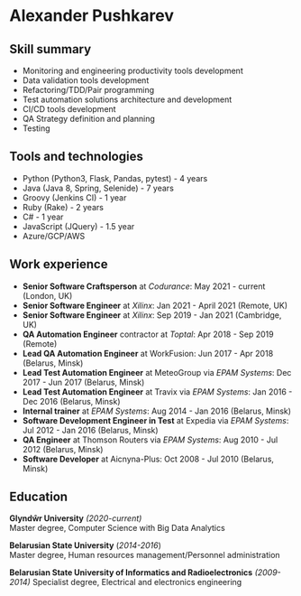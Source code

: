 # Alexander Pushkarev

## Skill summary
  - Monitoring and engineering productivity tools development
  - Data validation tools development
  - Refactoring/TDD/Pair programming
  - Test automation solutions architecture and development
  - CI/CD tools development
  - QA Strategy definition and planning
  - Testing

## Tools and technologies
  - Python (Python3, Flask, Pandas, pytest) - 4 years
  - Java (Java 8, Spring, Selenide) - 7 years
  - Groovy (Jenkins CI) - 1 year
  - Ruby (Rake) - 2 years
  - C# - 1 year
  - JavaScript (JQuery) - 1.5 year
  - Azure/GCP/AWS

## Work experience
  - **Senior Software Craftsperson** at *Codurance*: May 2021 - current (London, UK)
  - **Senior Software Engineer** at *Xilinx*: Jan 2021 - April 2021 (Remote, UK)
  - **Senior Software Engineer** at *Xilinx*: Sep 2019 - Jan 2021 (Cambridge, UK)
  - **QA Automation Engineer** contractor at *Toptal*: Apr 2018 - Sep 2019 (Remote)
  - **Lead QA Automation Engineer** at WorkFusion: Jun 2017 - Apr 2018 (Belarus, Minsk)
  - **Lead Test Automation Engineer** at MeteoGroup via *EPAM Systems*: Dec 2017 - Jun 2017 (Belarus, Minsk)
  - **Lead Test Automation Engineer** at Travix via *EPAM Systems*: Jan 2016 - Dec 2016 (Belarus, Minsk)
  - **Internal trainer** at *EPAM Systems*: Aug 2014 - Jan 2016 (Belarus, Minsk)
  - **Software Development Engineer in Test** at Expedia via *EPAM Systems*: Jul 2012 - Jan 2016 (Belarus, Minsk)
  - **QA Engineer** at Thomson Routers via *EPAM Systems*: Aug 2010 - Jul 2012 (Belarus, Minsk)
  - **Software Developer** at Aicnyna-Plus:  Oct 2008 - Jul 2010 (Belarus, Minsk)

## Education
**Glyndŵr University**  *(2020-current)*  
Master degree, Computer Science with Big Data Analytics  

**Belarusian State University**  (*2014-2016*)  
Master degree, Human resources management/Personnel administration  

**Belarusian State University of Informatics and Radioelectronics**  *(2009-2014)*
Specialist degree, Electrical  and electronics engineering  
